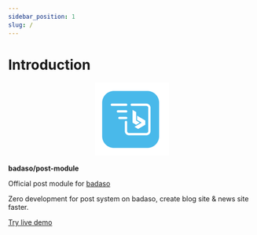 ```yaml
---
sidebar_position: 1
slug: /
---
```


# Introduction

<p align="center">
  <a href="https://badaso-docs.uatech.co.id/">
    <img src="/img/badaso-post-logo.png" width="150px" alt="Badaso logo" />  
  </a>
  <p><b>badaso/post-module</b></p>
</p>

<p align="left">Official post module for <a href="https://github.com/uasoft-indonesia/badaso">badaso</a></p>
<p align="left">Zero development for post system on badaso, create blog site & news site faster.</p>
<p align="left"><a href="https://badaso-demo.uatech.co.id/post" target="_blank">Try live demo</a></p>
<br />
